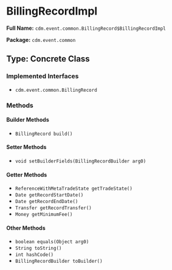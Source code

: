 # BillingRecordImpl

**Full Name:** `cdm.event.common.BillingRecord$BillingRecordImpl`

**Package:** `cdm.event.common`

## Type: Concrete Class

### Implemented Interfaces

- `cdm.event.common.BillingRecord`

### Methods

#### Builder Methods

- `BillingRecord build()`

#### Setter Methods

- `void setBuilderFields(BillingRecordBuilder arg0)`

#### Getter Methods

- `ReferenceWithMetaTradeState getTradeState()`
- `Date getRecordStartDate()`
- `Date getRecordEndDate()`
- `Transfer getRecordTransfer()`
- `Money getMinimumFee()`

#### Other Methods

- `boolean equals(Object arg0)`
- `String toString()`
- `int hashCode()`
- `BillingRecordBuilder toBuilder()`

